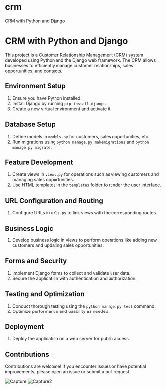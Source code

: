 # crm
CRM with Python and Django

# CRM with Python and Django

This project is a Customer Relationship Management (CRM) system developed using Python and the Django web framework. The CRM allows businesses to efficiently manage customer relationships, sales opportunities, and contacts.

## Environment Setup

1. Ensure you have Python installed.
2. Install Django by running `pip install django`.
3. Create a new virtual environment and activate it.

## Database Setup

1. Define models in `models.py` for customers, sales opportunities, etc.
2. Run migrations using `python manage.py makemigrations` and `python manage.py migrate`.

## Feature Development

1. Create views in `views.py` for operations such as viewing customers and managing sales opportunities.
2. Use HTML templates in the `templates` folder to render the user interface.

## URL Configuration and Routing

1. Configure URLs in `urls.py` to link views with the corresponding routes.

## Business Logic

1. Develop business logic in views to perform operations like adding new customers and updating sales opportunities.

## Forms and Security

1. Implement Django forms to collect and validate user data.
2. Secure the application with authentication and authorization.

## Testing and Optimization

1. Conduct thorough testing using the `python manage.py test` command.
2. Optimize performance and usability as needed.

## Deployment

1. Deploy the application on a web server for public access.

## Contributions

Contributions are welcome! If you encounter issues or have potential improvements, please open an issue or submit a pull request.


![Capture](https://github.com/binbashz/crm/assets/124454895/28735c3f-9f39-431c-88b5-63711cd86c4d)
![Capture2](https://github.com/binbashz/crm/assets/124454895/7e8dcc81-07aa-4820-836a-16f503c0ed09)



